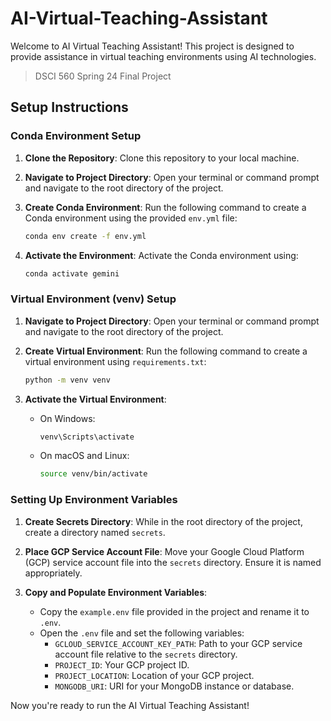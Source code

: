 # AI-Virtual-Teaching-Assistant
Welcome to AI Virtual Teaching Assistant! This project is designed to provide assistance in virtual teaching environments using AI technologies.
> DSCI 560 Spring 24 Final Project

## Setup Instructions

### Conda Environment Setup

1. **Clone the Repository**: Clone this repository to your local machine.

2. **Navigate to Project Directory**: Open your terminal or command prompt and navigate to the root directory of the project.

3. **Create Conda Environment**: Run the following command to create a Conda environment using the provided `env.yml` file:

   ```bash
   conda env create -f env.yml
   ```

4. **Activate the Environment**: Activate the Conda environment using:

   ```bash
   conda activate gemini
   ```

### Virtual Environment (venv) Setup

1. **Navigate to Project Directory**: Open your terminal or command prompt and navigate to the root directory of the project.

2. **Create Virtual Environment**: Run the following command to create a virtual environment using `requirements.txt`:

   ```bash
   python -m venv venv
   ```

3. **Activate the Virtual Environment**:
   - On Windows:
     ```bash
     venv\Scripts\activate
     ```
   - On macOS and Linux:
     ```bash
     source venv/bin/activate
     ```

### Setting Up Environment Variables

1. **Create Secrets Directory**: While in the root directory of the project, create a directory named `secrets`.

2. **Place GCP Service Account File**: Move your Google Cloud Platform (GCP) service account file into the `secrets` directory. Ensure it is named appropriately.

3. **Copy and Populate Environment Variables**: 
   - Copy the `example.env` file provided in the project and rename it to `.env`.
   - Open the `.env` file and set the following variables:
     - `GCLOUD_SERVICE_ACCOUNT_KEY_PATH`: Path to your GCP service account file relative to the `secrets` directory.
     - `PROJECT_ID`: Your GCP project ID.
     - `PROJECT_LOCATION`: Location of your GCP project.
     - `MONGODB_URI`: URI for your MongoDB instance or database.

Now you're ready to run the AI Virtual Teaching Assistant!